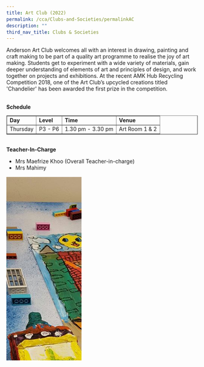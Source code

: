 ```yaml
---
title: Art Club (2022)
permalink: /cca/Clubs-and-Societies/permalinkAC
description: ""
third_nav_title: Clubs & Societies
---
```

<p>Anderson Art Club welcomes all with an interest in drawing, painting and craft making to be part of a quality art programme to realise the joy of art making. Students get to experiment with a wide variety of materials, gain deeper understanding of elements of art and principles of design, and work together on projects and exhibitions. At the recent AMK Hub Recycling Competition 2018, one of the Art Club&rsquo;s upcycled creations titled 'Chandelier' has been awarded the first prize in the competition.</p>
<p><br /><strong>Schedule<br /></strong></p>
<table class="iveo_table" border="1" cellspacing="0" cellpadding="10">
<tbody>
<tr>
<td><strong>Day</strong></td>
<td><strong>Level</strong></td>
<td><strong>Time</strong></td>
<td><strong>Venue</strong></td>
</tr>
<tr>
<td>Thursday</td>
<td>P3 - P6</td>
<td>1.30 pm - 3.30 pm</td>
<td>Art Room 1 &amp; 2</td>
</tr>
</tbody>
</table>
<p><br /><strong>Teacher-In-Charge</strong></p>
<ul>
<li>Mrs Maefrize Khoo (Overall Teacher-in-charge)</li>
<li>Mrs Mahimy</li>
</ul>

![](/images/cca3.png)